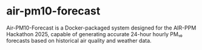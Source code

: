 # air-pm10-forecast
Air-PM10-Forecast is a Docker-packaged system designed for the AIR-PPM Hackathon 2025, capable of generating accurate 24-hour hourly PM₁₀ forecasts based on historical air quality and weather data.